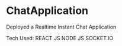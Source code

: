 # ChatApplication
Deployed a Realtime Instant Chat Application

Tech Used:
REACT JS
NODE JS
SOCKET.IO
